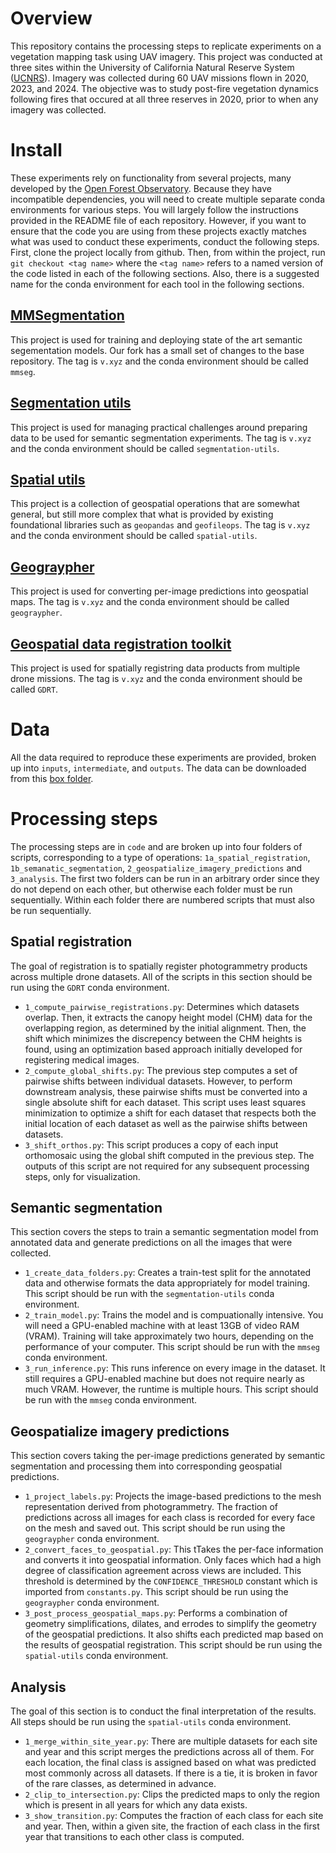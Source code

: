 # Overview
This repository contains the processing steps to replicate experiments on a vegetation mapping task using UAV imagery. This project was conducted at three sites within the University of California Natural Reserve System ([UCNRS](https://ucnrs.org/)). Imagery was collected during 60 UAV missions flown in 2020, 2023, and 2024. The objective was to study post-fire vegetation dynamics following fires that occured at all three reserves in 2020, prior to when any imagery was collected.

# Install
These experiments rely on functionality from several projects, many developed by the [Open Forest Observatory](https://openforestobservatory.org/). Because they have incompatible dependencies, you will need to create multiple separate conda environments for various steps. You will largely follow the instructions provided in the README file of each repository. However, if you want to ensure that the code you are using from these projects exactly matches what was used to conduct these experiments, conduct the following steps. First, clone the project locally from github. Then, from within the project, run `git checkout <tag name>` where the `<tag name>` refers to a named version of the code listed in each of the following sections. Also, there is a suggested name for the conda environment for each tool in the following sections.

## [MMSegmentation](https://github.com/open-forest-observatory/mmsegmentation/tree/main)
This project is used for training and deploying state of the art semantic segementation models. Our fork has a small set of changes to the base repository. The tag is `v.xyz` and the conda environment should be called `mmseg`.

## [Segmentation utils](https://github.com/open-forest-observatory/segmentation_utils)
This project is used for managing practical challenges around preparing data to be used for semantic segmentation experiments. The tag is `v.xyz` and the conda environment should be called `segmentation-utils`.

## [Spatial utils](https://github.com/open-forest-observatory/spatial-utils)
This project is a collection of geospatial operations that are somewhat general, but still more complex that what is provided by existing foundational libraries such as `geopandas` and `geofileops`. The tag is `v.xyz` and the conda environment should be called `spatial-utils`.

## [Geograypher](https://github.com/open-forest-observatory/geograypher)
This project is used for converting per-image predictions into geospatial maps. The tag is `v.xyz` and the conda environment should be called `geograypher`.

## [Geospatial data registration toolkit](https://github.com/open-forest-observatory/geospatial-data-registration-toolkit)
This project is used for spatially registring data products from multiple drone missions. The tag is `v.xyz` and the conda environment should be called `GDRT`.

# Data
All the data required to reproduce these experiments are provided, broken up into `inputs`, `intermediate`, and `outputs`. The data can be downloaded from this [box folder](https://ucdavis.box.com/v/UCNRS-UAV-vegetation-mapping).

# Processing steps
The processing steps are in `code` and are broken up into four folders of scripts, corresponding to a type of operations: `1a_spatial_registration`,  `1b_semanatic_segmentation`, `2_geospatialize_imagery_predictions` and  `3_analysis`. The first two folders can be run in an arbitrary order since they do not depend on each other, but otherwise each folder must be run sequentially. Within each folder there are numbered scripts that must also be run sequentially.

## Spatial registration
The goal of registration is to spatially register photogrammetry products across multiple drone datasets. All of the scripts in this section should be run using the `GDRT` conda environment.
- `1_compute_pairwise_registrations.py`: Determines which datasets overlap. Then, it extracts the canopy height model (CHM) data for the overlapping region, as determined by the initial alignment. Then, the shift which minimizes the discrepency between the CHM heights is found, using an optimization based approach initially developed for registering medical images.
- `2_compute_global_shifts.py`: The previous step computes a set of pairwise shifts between individual datasets. However, to perform downstream analysis, these pairwise shifts must be converted into a single absolute shift for each dataset. This script uses least squares minimization to optimize a shift for each dataset that respects both the initial location of each dataset as well as the pairwise shifts between datasets.
- `3_shift_orthos.py`: This script produces a copy of each input orthomosaic using the global shift computed in the previous step. The outputs of this script are not required for any subsequent processing steps, only for visualization.

## Semantic segmentation
This section covers the steps to train a semantic segmentation model from annotated data and generate predictions on all the images that were collected.
- `1_create_data_folders.py`: Creates a train-test split for the annotated data and otherwise formats the data appropriately for model training. This script should be run with the `segmentation-utils` conda environment.
- `2_train_model.py`: Trains the model and is compuationally intensive. You will need a GPU-enabled machine with at least 13GB of video RAM (VRAM). Training will take approximately two hours, depending on the performance of your computer. This script should be run with the `mmseg` conda environment.
- `3_run_inference.py`: This runs inference on every image in the dataset. It still requires a GPU-enabled machine but does not require nearly as much VRAM. However, the runtime is multiple hours. This script should be run with the `mmseg` conda environment.

## Geospatialize imagery predictions
This section covers taking the per-image predictions generated by semantic segmentation and processing them into corresponding geospatial predictions.
- `1_project_labels.py`: Projects the image-based predictions to the mesh representation derived from photogrammetry. The fraction of predictions across all images for each class is recorded for every face on the mesh and saved out. This script should be run using the `geograypher` conda environment.
- `2_convert_faces_to_geospatial.py`: This tTakes the per-face information and converts it into geospatial information. Only faces which had a high degree of classification agreement across views are included. This threshold is determined by the `CONFIDENCE_THRESHOLD` constant which is imported from `constants.py`. This script should be run using the `geograypher` conda environment.
- `3_post_process_geospatial_maps.py`: Performs a combination of geometry simplifications, dilates, and errodes to simplify the geometry of the geospatial predictions. It also shifts each predicted map based on the results of geospatial registration. This script should be run using the `spatial-utils` conda environment.

## Analysis
The goal of this section is to conduct the final interpretation of the results. All steps should be run using the `spatial-utils` conda environment.
- `1_merge_within_site_year.py`: There are multiple datasets for each site and year and this script merges the predictions across all of them. For each location, the final class is assigned based on what was predicted most commonly across all datasets. If there is a tie, it is broken in favor of the rare classes, as determined in advance.
- `2_clip_to_intersection.py`: Clips the predicted maps to only the region which is present in all years for which any data exists.
- `3_show_transition.py`: Computes the fraction of each class for each site and year. Then, within a given site, the fraction of each class in the first year that transitions to each other class is computed.
